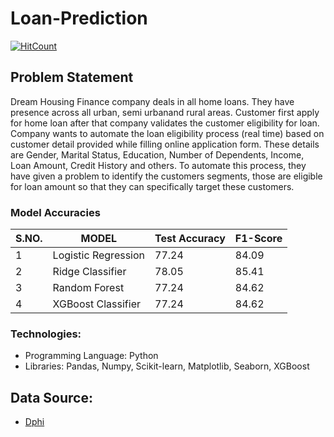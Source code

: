 # Loan-Prediction
 [![HitCount](http://hits.dwyl.io/deepchatterjeevns/Loan-Prediction.svg)](http://hits.dwyl.io/deepchatterjeevns/Loan-Prediction)
 ## Problem Statement
 Dream Housing Finance company deals in all home loans. They have presence across all urban, semi urbanand rural areas. Customer first apply for home loan after that company validates the customer eligibility for loan. Company wants to automate the loan eligibility process (real time) based on customer detail provided while filling online application form. These details are Gender, Marital Status, Education, Number of Dependents, Income, Loan Amount, Credit History and others. To automate this process, they have given a problem to identify the customers segments, those are eligible for loan amount so that they can specifically target these customers.

### Model Accuracies

| S.NO.   |MODEL   |Test Accuracy | F1-Score |
|--- | --- | --- | --- |
|   1   | Logistic Regression |     77.24     |  84.09   |
|   2   |   Ridge Classifier  |     78.05     |  85.41   |
|   3   |    Random Forest    |     77.24     |  84.62   |
|   4   |  XGBoost Classifier |     77.24     |  84.62   |


### Technologies:
- Programming Language: Python
- Libraries: Pandas, Numpy, Scikit-learn, Matplotlib, Seaborn, XGBoost

## Data Source:
- [Dphi](https://dphi.tech/practice/challenge/54)
